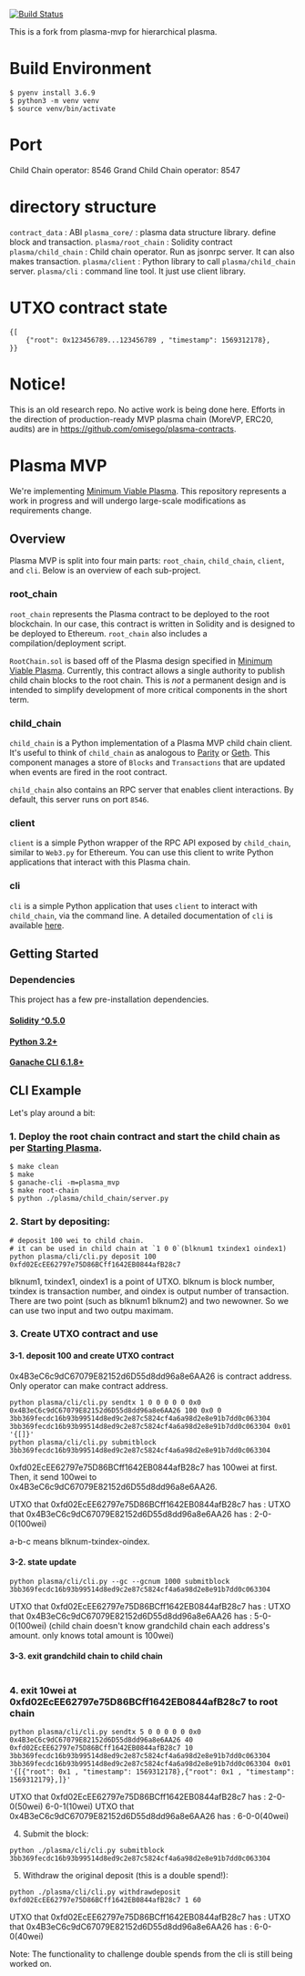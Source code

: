 [![Build Status](https://travis-ci.org/onokatio/plasma-mvp.svg?branch=master)](https://travis-ci.org/onokatio/plasma-mvp)

This is a fork from plasma-mvp for hierarchical plasma.

# Build Environment

```
$ pyenv install 3.6.9
$ python3 -m venv venv
$ source venv/bin/activate
```


# Port

Child Chain operator: 8546
Grand Child Chain operator: 8547

# directory structure

`contract_data` : ABI
`plasma_core/` : plasma data structure library. define block and transaction.
`plasma/root_chain` : Solidity contract
`plasma/child_chain` : Child chain operator. Run as jsonrpc server. It can also makes transaction.
`plasma/client` : Python library to call `plasma/child_chain` server.
`plasma/cli` : command line tool. It just use client library.

# UTXO contract state

```
{[
	{"root": 0x123456789...123456789 , "timestamp": 1569312178},
}}
```

# Notice!
This is an old research repo. No active work is being done here. Efforts in the direction of production-ready MVP plasma chain (MoreVP, ERC20, audits) are in https://github.com/omisego/plasma-contracts.

# Plasma MVP

We're implementing [Minimum Viable Plasma](https://ethresear.ch/t/minimal-viable-plasma/426). This repository represents a work in progress and will undergo large-scale modifications as requirements change.

## Overview

Plasma MVP is split into four main parts: `root_chain`, `child_chain`, `client`, and `cli`. Below is an overview of each sub-project.

### root_chain

`root_chain` represents the Plasma contract to be deployed to the root blockchain. In our case, this contract is written in Solidity and is designed to be deployed to Ethereum. `root_chain` also includes a compilation/deployment script.

`RootChain.sol` is based off of the Plasma design specified in [Minimum Viable Plasma](https://ethresear.ch/t/minimal-viable-plasma/426). Currently, this contract allows a single authority to publish child chain blocks to the root chain. This is *not* a permanent design and is intended to simplify development of more critical components in the short term.

### child_chain

`child_chain` is a Python implementation of a Plasma MVP child chain client. It's useful to think of `child_chain` as analogous to [Parity](https://www.parity.io) or [Geth](https://geth.ethereum.org). This component manages a store of `Blocks` and `Transactions` that are updated when events are fired in the root contract.

`child_chain` also contains an RPC server that enables client interactions. By default, this server runs on port `8546`.

### client

`client` is a simple Python wrapper of the RPC API exposed by `child_chain`, similar to `Web3.py` for Ethereum. You can use this client to write Python applications that interact with this Plasma chain.

### cli

`cli` is a simple Python application that uses `client` to interact with `child_chain`, via the command line. A detailed documentation of `cli` is available [here](#cli-documentation).

## Getting Started

### Dependencies

This project has a few pre-installation dependencies.

#### [Solidity ^0.5.0](https://solidity.readthedocs.io/en/latest/installing-solidity.html)

#### [Python 3.2+](https://www.python.org/downloads/)

#### [Ganache CLI 6.1.8+](https://github.com/trufflesuite/ganache-cli)

## CLI Example

Let's play around a bit:

### 1. Deploy the root chain contract and start the child chain as per [Starting Plasma](#starting-plasma).
```
$ make clean
$ make
$ ganache-cli -m=plasma_mvp
$ make root-chain
$ python ./plasma/child_chain/server.py
```

### 2. Start by depositing:
```
# deposit 100 wei to child chain.
# it can be used in child chain at `1 0 0`(blknum1 txindex1 oindex1)
python plasma/cli/cli.py deposit 100 0xfd02EcEE62797e75D86BCff1642EB0844afB28c7
```

blknum1, txindex1, oindex1 is a point of UTXO. blknum is block number, txindex is transaction number, and oindex is output number of transaction.
There are two point (such as blknum1 blknum2) and two newowner. So we can use two input and two outpu maximam.

### 3. Create UTXO contract and use

#### 3-1. deposit 100 and create UTXO contract

0x4B3eC6c9dC67079E82152d6D55d8dd96a8e6AA26 is contract address.
Only operator can make contract address.

```
python plasma/cli/cli.py sendtx 1 0 0 0 0 0 0x0 0x4B3eC6c9dC67079E82152d6D55d8dd96a8e6AA26 100 0x0 0 3bb369fecdc16b93b99514d8ed9c2e87c5824cf4a6a98d2e8e91b7dd0c063304 3bb369fecdc16b93b99514d8ed9c2e87c5824cf4a6a98d2e8e91b7dd0c063304 0x01 '{[]}'
python plasma/cli/cli.py submitblock 3bb369fecdc16b93b99514d8ed9c2e87c5824cf4a6a98d2e8e91b7dd0c063304
```

0xfd02EcEE62797e75D86BCff1642EB0844afB28c7 has 100wei at first.
Then, it send 100wei to 0x4B3eC6c9dC67079E82152d6D55d8dd96a8e6AA26.


UTXO that 0xfd02EcEE62797e75D86BCff1642EB0844afB28c7 has : 
UTXO that 0x4B3eC6c9dC67079E82152d6D55d8dd96a8e6AA26 has : 2-0-0(100wei)

a-b-c means blknum-txindex-oindex.

#### 3-2. state update

```
python plasma/cli/cli.py --gc --gcnum 1000 submitblock 3bb369fecdc16b93b99514d8ed9c2e87c5824cf4a6a98d2e8e91b7dd0c063304
```

UTXO that 0xfd02EcEE62797e75D86BCff1642EB0844afB28c7 has : 
UTXO that 0x4B3eC6c9dC67079E82152d6D55d8dd96a8e6AA26 has : 5-0-0(100wei)
(child chain doesn't know grandchild chain each address's amount. only knows total amount is 100wei)

#### 3-3. exit grandchild chain to child chain

```
```

### 4. exit 10wei at 0xfd02EcEE62797e75D86BCff1642EB0844afB28c7 to root chain

```
python plasma/cli/cli.py sendtx 5 0 0 0 0 0 0x0 0x4B3eC6c9dC67079E82152d6D55d8dd96a8e6AA26 40 0xfd02EcEE62797e75D86BCff1642EB0844afB28c7 10 3bb369fecdc16b93b99514d8ed9c2e87c5824cf4a6a98d2e8e91b7dd0c063304 3bb369fecdc16b93b99514d8ed9c2e87c5824cf4a6a98d2e8e91b7dd0c063304 0x01 '{[{"root": 0x1 , "timestamp": 1569312178},{"root": 0x1 , "timestamp": 1569312179},]}'
```

UTXO that 0xfd02EcEE62797e75D86BCff1642EB0844afB28c7 has : 2-0-0(50wei) 6-0-1(10wei)
UTXO that 0x4B3eC6c9dC67079E82152d6D55d8dd96a8e6AA26 has : 6-0-0(40wei)

4.  Submit the block:
```
python ./plasma/cli/cli.py submitblock 3bb369fecdc16b93b99514d8ed9c2e87c5824cf4a6a98d2e8e91b7dd0c063304
```

5. Withdraw the original deposit (this is a double spend!):

```
python ./plasma/cli/cli.py withdrawdeposit 0xfd02EcEE62797e75D86BCff1642EB0844afB28c7 1 60
```

UTXO that 0xfd02EcEE62797e75D86BCff1642EB0844afB28c7 has : 
UTXO that 0x4B3eC6c9dC67079E82152d6D55d8dd96a8e6AA26 has : 6-0-0(40wei)

Note: The functionality to challenge double spends from the cli is still being worked on.
